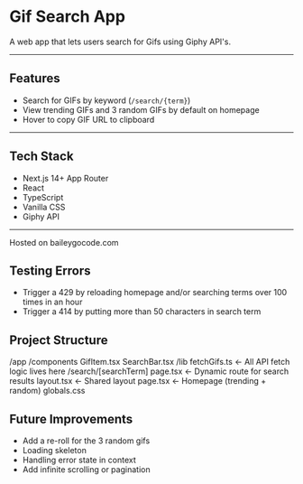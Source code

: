 # Gif Search App

A web app that lets users search for Gifs using Giphy API's.

---

## Features

- Search for GIFs by keyword (`/search/{term}`)
- View trending GIFs and 3 random GIFs by default on homepage
- Hover to copy GIF URL to clipboard

---

## Tech Stack

- Next.js 14+ App Router  
- React
- TypeScript  
- Vanilla CSS  
- Giphy API

---

Hosted on baileygocode.com

## Testing Errors
- Trigger a 429 by reloading homepage and/or searching terms over 100 times in an hour
- Trigger a 414 by putting more than 50 characters in search term


## Project Structure
/app
  /components
    GifItem.tsx
    SearchBar.tsx
  /lib
    fetchGifs.ts         ← All API fetch logic lives here
  /search/[searchTerm]
    page.tsx             ← Dynamic route for search results
  layout.tsx             ← Shared layout
  page.tsx               ← Homepage (trending + random)
  globals.css

## Future Improvements
- Add a re-roll for the 3 random gifs
- Loading skeleton
- Handling error state in context
- Add infinite scrolling or pagination